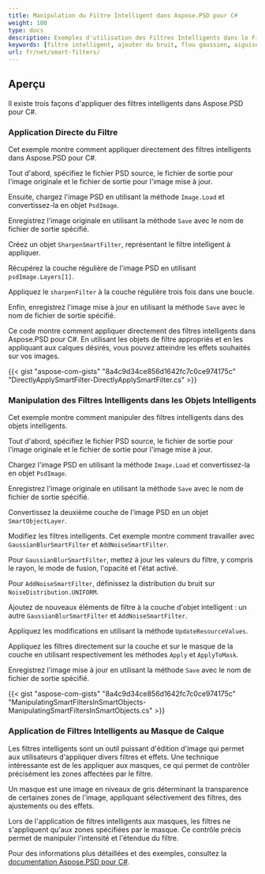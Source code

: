 ```yaml
---
title: Manipulation du Filtre Intelligent dans Aspose.PSD pour С#
weight: 100
type: docs
description: Exemples d'utilisation des Filtres Intelligents dans le Fichier PSD
keywords: [filtre intelligent, ajouter du bruit, flou gaussien, aiguiser, filtre, filtre psd, api psd, C#, csharp, exemple de code]
url: fr/net/smart-filters/
---
```


## Aperçu

Il existe trois façons d'appliquer des filtres intelligents dans Aspose.PSD pour C#.

### Application Directe du Filtre

Cet exemple montre comment appliquer directement des filtres intelligents dans Aspose.PSD pour C#.

Tout d'abord, spécifiez le fichier PSD source, le fichier de sortie pour l'image originale et le fichier de sortie pour l'image mise à jour.

Ensuite, chargez l'image PSD en utilisant la méthode `Image.Load` et convertissez-la en objet `PsdImage`.

Enregistrez l'image originale en utilisant la méthode `Save` avec le nom de fichier de sortie spécifié.

Créez un objet `SharpenSmartFilter`, représentant le filtre intelligent à appliquer.

Récupérez la couche régulière de l'image PSD en utilisant `psdImage.Layers[1]`.

Appliquez le `sharpenFilter` à la couche régulière trois fois dans une boucle.

Enfin, enregistrez l'image mise à jour en utilisant la méthode `Save` avec le nom de fichier de sortie spécifié.

Ce code montre comment appliquer directement des filtres intelligents dans Aspose.PSD pour C#. En utilisant les objets de filtre appropriés et en les appliquant aux calques désirés, vous pouvez atteindre les effets souhaités sur vos images.

{{< gist "aspose-com-gists" "8a4c9d34ce856d1642fc7c0ce974175c" "DirectlyApplySmartFilter-DirectlyApplySmartFilter.cs" >}}

### Manipulation des Filtres Intelligents dans les Objets Intelligents

Cet exemple montre comment manipuler des filtres intelligents dans des objets intelligents.

Tout d'abord, spécifiez le fichier PSD source, le fichier de sortie pour l'image originale et le fichier de sortie pour l'image mise à jour.

Chargez l'image PSD en utilisant la méthode `Image.Load` et convertissez-la en objet `PsdImage`.

Enregistrez l'image originale en utilisant la méthode `Save` avec le nom de fichier de sortie spécifié.

Convertissez la deuxième couche de l'image PSD en un objet `SmartObjectLayer`.

Modifiez les filtres intelligents. Cet exemple montre comment travailler avec `GaussianBlurSmartFilter` et `AddNoiseSmartFilter`.

Pour `GaussianBlurSmartFilter`, mettez à jour les valeurs du filtre, y compris le rayon, le mode de fusion, l'opacité et l'état activé.

Pour `AddNoiseSmartFilter`, définissez la distribution du bruit sur `NoiseDistribution.UNIFORM`.

Ajoutez de nouveaux éléments de filtre à la couche d'objet intelligent : un autre `GaussianBlurSmartFilter` et `AddNoiseSmartFilter`.

Appliquez les modifications en utilisant la méthode `UpdateResourceValues`.

Appliquez les filtres directement sur la couche et sur le masque de la couche en utilisant respectivement les méthodes `Apply` et `ApplyToMask`.

Enregistrez l'image mise à jour en utilisant la méthode `Save` avec le nom de fichier de sortie spécifié.

{{< gist "aspose-com-gists" "8a4c9d34ce856d1642fc7c0ce974175c" "ManipulatingSmartFiltersInSmartObjects-ManipulatingSmartFiltersInSmartObjects.cs" >}}

### Application de Filtres Intelligents au Masque de Calque

Les filtres intelligents sont un outil puissant d'édition d'image qui permet aux utilisateurs d'appliquer divers filtres et effets. Une technique intéressante est de les appliquer aux masques, ce qui permet de contrôler précisément les zones affectées par le filtre.

Un masque est une image en niveaux de gris déterminant la transparence de certaines zones de l'image, appliquant sélectivement des filtres, des ajustements ou des effets.

Lors de l'application de filtres intelligents aux masques, les filtres ne s'appliquent qu'aux zones spécifiées par le masque. Ce contrôle précis permet de manipuler l'intensité et l'étendue du filtre.

Pour des informations plus détaillées et des exemples, consultez la [documentation Aspose.PSD pour C#](https://docs.aspose.com/psd/net/).


